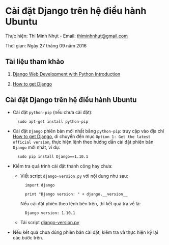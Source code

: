 # Cài đặt Django trên hệ điều hành Ubuntu

Thực hiện: Thi Minh Nhựt - Email: thiminhnhut@gmail.com

Thời gian: Ngày 27 tháng 09 năm 2016

## Tài liệu tham khảo

1. [Django Web Development with Python Introduction](https://pythonprogramming.net/django-web-development-with-python-intro/)

2. [How to get Django](https://www.djangoproject.com/download/)

## Cài đặt Django trên hệ điều hành Ubuntu

* Cài đặt `python-pip` (nếu chưa cài đặt):

		sudo apt-get install python-pip
		
* Cài đặt `Django` phiên bản mới nhất bằng `python-pip`: truy cập vào địa chỉ [How to get Django](https://www.djangoproject.com/download/), 
di chuyển đến mục `Option 1: Get the latest official version`, thực hiện lệnh theo hướng dẫn cài đặt phiên bản `Django` mới nhất, ví dụ:

		sudo pip install Django==1.10.1
		
* Kiểm tra quá trình cài đặt thành công hay chưa:

	+ Viết script `django-version.py` với nội dung như sau:
	
			import django
			
			print "Django version: " + django.__version__
			
		Nếu cài đặt phiên theo lệnh bên trên, thì kết quả trả về là:
		
			Django version: 1.10.1

	+ Tải script [django-version.py](https://github.com/h3int2um/django/blob/master/django-tutorials/code-django-tutorials/django-version.py)
	
* Nếu kết quả chưa đúng phiên bản cài đặt, kiểm tra và thực hiện kỹ lại các bước trên.
